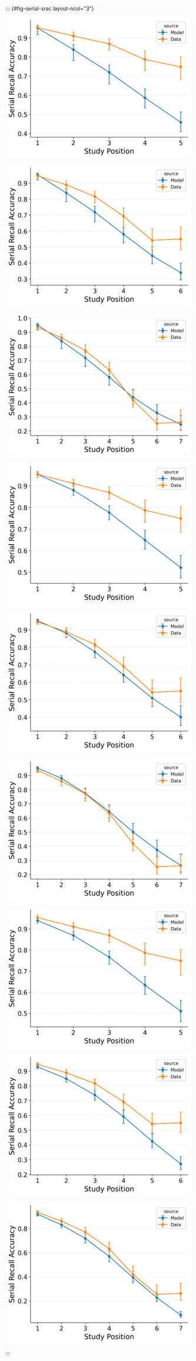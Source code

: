::: {#fig-serial-srac layout-ncol="3"}

![](figures/Gordon2021_BaseCRU_with_ContextTerm%2BConfusable_Fitting_srac_LL5.png)

![](figures/Gordon2021_BaseCRU_with_ContextTerm%2BConfusable_Fitting_srac_LL6.png)

![](figures/Gordon2021_BaseCRU_with_ContextTerm%2BConfusable_Fitting_srac_LL7.png)

![](figures/Gordon2021_CRU_with_Pre-Expt_and_Primacy,_and_ContextTerm+Confusable_Fitting_srac_LL5.png)

![](figures/Gordon2021_CRU_with_Pre-Expt_and_Primacy,_and_ContextTerm+Confusable_Fitting_srac_LL6.png)

![](figures/Gordon2021_CRU_with_Pre-Expt_and_Primacy,_and_ContextTerm+Confusable_Fitting_srac_LL7.png)

![](figures/Gordon2021_BaseCMR+Confusable_Fitting_srac_LL5.png)

![](figures/Gordon2021_BaseCMR+Confusable_Fitting_srac_LL6.png)

![](figures/Gordon2021_BaseCMR+Confusable_Fitting_srac_LL7.png)

:::